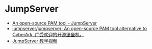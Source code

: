 # JumpServer

- [An open-source PAM tool - JumpServer](https://www.jumpserver.com/)
- [jumpserver/jumpserver: An open-source PAM tool alternative to CyberArk. 广受欢迎的开源堡垒机。](https://github.com/jumpserver/jumpserver)
- [JumpServer 教学视频](https://jumpserver.org/video.html)
